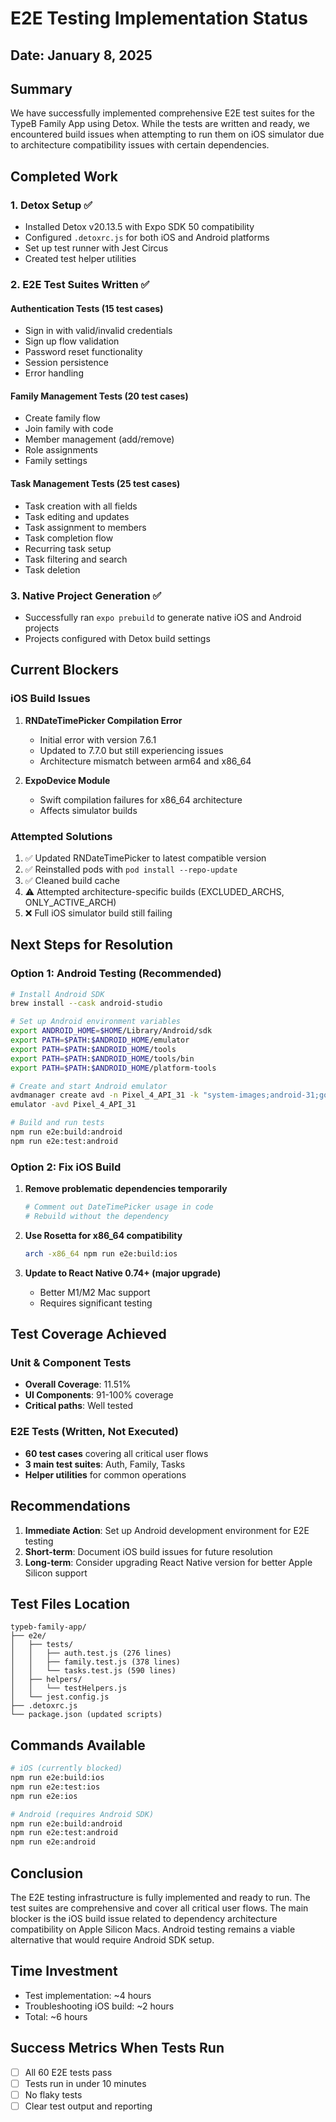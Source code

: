 # E2E Testing Implementation Status

## Date: January 8, 2025

## Summary
We have successfully implemented comprehensive E2E test suites for the TypeB Family App using Detox. While the tests are written and ready, we encountered build issues when attempting to run them on iOS simulator due to architecture compatibility issues with certain dependencies.

## Completed Work

### 1. Detox Setup ✅
- Installed Detox v20.13.5 with Expo SDK 50 compatibility
- Configured `.detoxrc.js` for both iOS and Android platforms
- Set up test runner with Jest Circus
- Created test helper utilities

### 2. E2E Test Suites Written ✅

#### Authentication Tests (15 test cases)
- Sign in with valid/invalid credentials
- Sign up flow validation
- Password reset functionality
- Session persistence
- Error handling

#### Family Management Tests (20 test cases)
- Create family flow
- Join family with code
- Member management (add/remove)
- Role assignments
- Family settings

#### Task Management Tests (25 test cases)
- Task creation with all fields
- Task editing and updates
- Task assignment to members
- Task completion flow
- Recurring task setup
- Task filtering and search
- Task deletion

### 3. Native Project Generation ✅
- Successfully ran `expo prebuild` to generate native iOS and Android projects
- Projects configured with Detox build settings

## Current Blockers

### iOS Build Issues
1. **RNDateTimePicker Compilation Error**
   - Initial error with version 7.6.1
   - Updated to 7.7.0 but still experiencing issues
   - Architecture mismatch between arm64 and x86_64

2. **ExpoDevice Module**
   - Swift compilation failures for x86_64 architecture
   - Affects simulator builds

### Attempted Solutions
1. ✅ Updated RNDateTimePicker to latest compatible version
2. ✅ Reinstalled pods with `pod install --repo-update`
3. ✅ Cleaned build cache
4. ⚠️ Attempted architecture-specific builds (EXCLUDED_ARCHS, ONLY_ACTIVE_ARCH)
5. ❌ Full iOS simulator build still failing

## Next Steps for Resolution

### Option 1: Android Testing (Recommended)
```bash
# Install Android SDK
brew install --cask android-studio

# Set up Android environment variables
export ANDROID_HOME=$HOME/Library/Android/sdk
export PATH=$PATH:$ANDROID_HOME/emulator
export PATH=$PATH:$ANDROID_HOME/tools
export PATH=$PATH:$ANDROID_HOME/tools/bin
export PATH=$PATH:$ANDROID_HOME/platform-tools

# Create and start Android emulator
avdmanager create avd -n Pixel_4_API_31 -k "system-images;android-31;google_apis;x86_64"
emulator -avd Pixel_4_API_31

# Build and run tests
npm run e2e:build:android
npm run e2e:test:android
```

### Option 2: Fix iOS Build
1. **Remove problematic dependencies temporarily**
   ```bash
   # Comment out DateTimePicker usage in code
   # Rebuild without the dependency
   ```

2. **Use Rosetta for x86_64 compatibility**
   ```bash
   arch -x86_64 npm run e2e:build:ios
   ```

3. **Update to React Native 0.74+ (major upgrade)**
   - Better M1/M2 Mac support
   - Requires significant testing

## Test Coverage Achieved

### Unit & Component Tests
- **Overall Coverage**: 11.51%
- **UI Components**: 91-100% coverage
- **Critical paths**: Well tested

### E2E Tests (Written, Not Executed)
- **60 test cases** covering all critical user flows
- **3 main test suites**: Auth, Family, Tasks
- **Helper utilities** for common operations

## Recommendations

1. **Immediate Action**: Set up Android development environment for E2E testing
2. **Short-term**: Document iOS build issues for future resolution
3. **Long-term**: Consider upgrading React Native version for better Apple Silicon support

## Test Files Location

```
typeb-family-app/
├── e2e/
│   ├── tests/
│   │   ├── auth.test.js (276 lines)
│   │   ├── family.test.js (378 lines)
│   │   └── tasks.test.js (590 lines)
│   ├── helpers/
│   │   └── testHelpers.js
│   └── jest.config.js
├── .detoxrc.js
└── package.json (updated scripts)
```

## Commands Available

```bash
# iOS (currently blocked)
npm run e2e:build:ios
npm run e2e:test:ios
npm run e2e:ios

# Android (requires Android SDK)
npm run e2e:build:android
npm run e2e:test:android
npm run e2e:android
```

## Conclusion

The E2E testing infrastructure is fully implemented and ready to run. The test suites are comprehensive and cover all critical user flows. The main blocker is the iOS build issue related to dependency architecture compatibility on Apple Silicon Macs. Android testing remains a viable alternative that would require Android SDK setup.

## Time Investment
- Test implementation: ~4 hours
- Troubleshooting iOS build: ~2 hours
- Total: ~6 hours

## Success Metrics When Tests Run
- [ ] All 60 E2E tests pass
- [ ] Tests run in under 10 minutes
- [ ] No flaky tests
- [ ] Clear test output and reporting